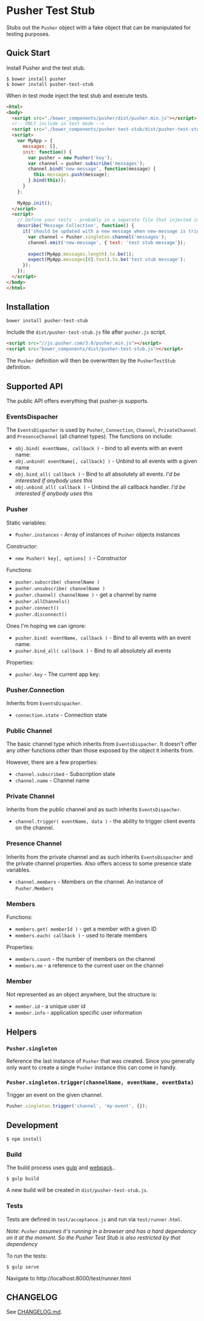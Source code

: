 # Pusher Test Stub

Stubs out the `Pusher` object with a fake object that can be manipulated for
testing purposes.

## Quick Start

Install Pusher and the test stub.

```
$ bower install pusher
$ bower install pusher-test-stub
```

When in test mode inject the test stub and execute tests.

```html
<html>
<body>
  <script src="./bower_components/pusher/dist/pusher.min.js"></script>
  <!-- ONLY include in test mode -->
  <script src="./bower_components/pusher-test-stub/dist/pusher-test-stub.js"></script>
  <script>
    var MyApp = {
      messages: [],
      init: function() {
        var pusher = new Pusher('key');
        var channel = pusher.subscribe('messages');
        channel.bind('new-message', function(message) {
          this.messages.push(message);
        }.bind(this));
      }
    };
    
    MyApp.init();
  </script>
  <script>
    // Define your tests - probably in a separate file that injected in test mode
    describe('Message Collection', function() {
      it('should be updated with a new message when new-message is triggered', function() {
        var channel = Pusher.singleton.channel('messages');
        channel.emit('new-message', { text: 'test stub message'});
        
        expect(MyApp.messages.length).to.be(1);
        expect(MyApp.messages[0].text).to.be('test stub message');
      });
    });
  </script>
</body>
</html>
```

## Installation

```
bower install pusher-test-stub
```

Include the `dist/pusher-test-stub.js` file after `pusher.js` script.

```html
<script src="//js.pusher.com/3.0/pusher.min.js"></script>
<script src="bower_components/dist/pusher-test-stub.js"></script>
```

The `Pusher` definition will then be overwritten by the `PusherTestStub`
definition.

## Supported API

The public API offers everything that pusher-js supports.

### EventsDispacher

The `EventsDispacher` is used by `Pusher`, `Connection`, `Channel`, 
`PrivateChannel` and `PresenceChannel` (all channel types). The functions on
include:

* `obj.bind( eventName, callback )` - bind to all events with an event name: 
* `obj.unbind( eventName[, callback] )` - Unbind to all events with a given name
* `obj.bind_all( callback )` - Bind to all absolutely all events. *I'd be interested if anybody uses this*
* `obj.unbind_all( callback )` - Unbind the all callback handler. *I'd be interested if anybody uses this*

### Pusher

Static variables:

* `Pusher.instances` -  Array of instances of `Pusher` objects instances

Constructor:

* `new Pusher( key[, options] )` - Constructor

Functions:

* `pusher.subscribe( channelName )`
* `pusher.unsubscribe( channelName )`
* `pusher.channel( channelName )` - get a channel by name
* `pusher.allChannels()`
* `pusher.connect()`
* `pusher.disconnect()`

Ones I'm hoping we can ignore:

* `pusher.bind( eventName, callback )` - Bind to all events with an event name: 
* `pusher.bind_all( callback )` - Bind to all absolutely all events

Properties:

* `pusher.key` - The current app key: 

### Pusher.Connection

Inherits from `EventsDispacher`.

* `connection.state` - Connection state

### Public Channel

The basic channel type which inherits from `EventsDispacher`. It doesn't offer any other functions other than those exposed by the object it inherits from.

However, there are a few properties:

* `channel.subscribed` - Subscription state
* `channel.name` - Channel name

### Private Channel

Inherits from the public channel and as such inherits `EventsDispacher`.

* `channel.trigger( eventName, data )` - the ability to trigger client events on the channel.

### Presence Channel

Inherits from the private channel and as such inherits `EventsDispacher` and the private channel properties. Also offers access to some presence state variables.

* `channel.members` - Members on the channel. An instance of `Pusher.Members`

### Members

Functions:

* `members.get( memberId )` - get a member with a given ID
* `members.each( callback )` - used to iterate members

Properties:

* `members.count` - the number of members on the channel
* `members.me` - a reference to the current user on the channel

### Member

Not represented as an object anywhere, but the structure is:

* `member.id` - a unique user id
* `member.info` - application specific user information

## Helpers

### `Pusher.singleton`

Reference the last instance of `Pusher` that was created. Since you generally only
want to create a single `Pusher` instance this can come in handy.

### `Pusher.singleton.trigger(channelName, eventName, eventData)`

Trigger an event on the given channel.

```js
Pusher.singleton.trigger('channel', 'my-event', {});
```

## Development

```
$ npm install
```

### Build

The build process uses [gulp](http://gulpjs.com/) and
[webpack](http://webpack.github.io/)..

```
$ gulp build
```

A new build will be created in `dist/pusher-test-stub.js`.

### Tests

Tests are defined in `test/acceptance.js` and run via `test/runner.html`.

*Note: `Pusher` assumes it's running in a browser and has a hard dependency
on it at the moment. So the Pusher Test Stub is also restricted by that
dependency*

To run the tests:

```
$ gulp serve
```

Navigate to http://localhost:8000/test/runner.html

## CHANGELOG

See [CHANGELOG.md](CHANGELOG.md).
